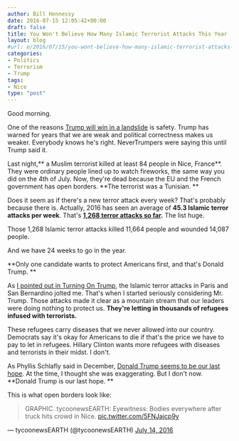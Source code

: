 ```yaml
---
author: Bill Hennessy
date: 2016-07-15 12:05:42+00:00
draft: false
title: You Won't Believe How Many Islamic Terrorist Attacks This Year
layout: blog
#url: e/2016/07/15/you-wont-believe-how-many-islamic-terrorist-attacks-this-year/
categories:
- Politics
- Terrorism
- Trump
tags:
- Nice
type: "post"
---
```


Good morning.

One of the reasons [Trump will win in a landslide](https://hennessysview.com/2016/05/13/how-to-predict-trumps-landslide-win/) is safety. Trump has warned for years that we are weak and political correctness makes us weaker. Everybody knows he's right. NeverTrumpers were saying this until Trump said it.

Last night,** a Muslim terrorist killed at least 84 people in Nice, France**. They were ordinary people lined up to watch fireworks, the same way you did on the 4th of July. Now, they're dead because the EU and the French government has open borders. **The terrorist was a Tunisian. **

Does it seem as if there's a new terror attack every week? That's probably because there is. Actually, 2016 has seen an average of **45.3 Islamic terror attacks per week**. That's **[1,268 terror attacks so far](https://www.thereligionofpeace.com/attacks/attacks.aspx?Yr=2016).** The list huge.

Those 1,268 Islamic terror attacks killed 11,664 people and wounded 14,087 people.

And we have 24 weeks to go in the year.

**Only one candidate wants to protect Americans first, and that's Donald Trump. **

As [I pointed out in Turning On Trump](https://hennessysview.com/turning-on-trump/), the Islamic terror attacks in Paris and San Bernardino jolted me. That's when I started seriously considering Mr. Trump. Those attacks made it clear as a mountain stream that our leaders were doing nothing to protect us. **They're letting in thousands of refugees infused with terrorists.**

These refugees carry diseases that we never allowed into our country. Democrats say it's okay for Americans to die if that's the price we have to pay to let in refugees. Hillary Clinton wants more refugees with diseases and terrorists in their midst. I don't.

As Phyllis Schlafly said in December, [Donald Trump seems to be our last hope](https://hennessysview.com/2015/12/20/its-time-to-choose/). At the time, I thought she was exaggerating. But I don't now. **Donald Trump is our last hope. **

This is what open borders look like:



> 

> 
> GRAPHIC.
tycoonewsEARTH:
Eyewitness: Bodies everywhere after truck hits crowd in Nice. [pic.twitter.com/5FNJajcp9y](https://t.co/5FNJajcp9y)

— tycoonewsEARTH (@tycoonewsEARTH) [July 14, 2016](https://twitter.com/tycoonewsEARTH/status/753714192520212480)
> 
> 




